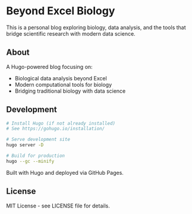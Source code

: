 # Beyond Excel Biology

This is a personal blog exploring biology, data analysis, and the tools that bridge scientific research with modern data science.

## About

A Hugo-powered blog focusing on:
- Biological data analysis beyond Excel
- Modern computational tools for biology
- Bridging traditional biology with data science

## Development

```bash
# Install Hugo (if not already installed)
# See https://gohugo.io/installation/

# Serve development site
hugo server -D

# Build for production
hugo --gc --minify
```

Built with Hugo and deployed via GitHub Pages.

## License

MIT License - see LICENSE file for details.
